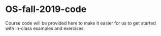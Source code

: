 # OS-fall-2019-code

Course code will be provided here to make it easier for us to get started with in-class examples and exercises. 
